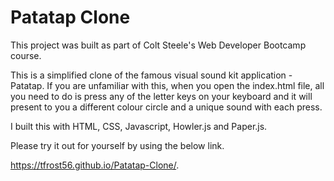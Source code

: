 # Patatap Clone

This project was built as part of Colt Steele's Web Developer Bootcamp course.

This is a simplified clone of the famous visual sound kit application - Patatap. If you are unfamiliar with this, when you open the index.html file, all you need to do is press any of the letter keys on your keyboard and it will present to you a different colour circle and a unique sound with each press.

I built this with HTML, CSS, Javascript, Howler.js and Paper.js.

Please try it out for yourself by using the below link. 

https://tfrost56.github.io/Patatap-Clone/.
